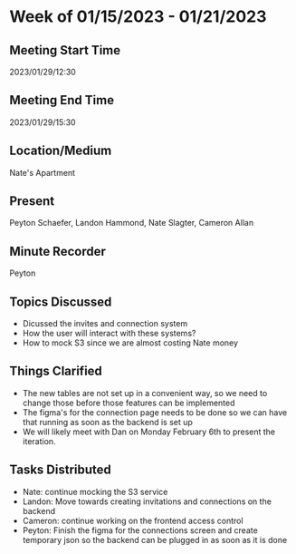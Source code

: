 # Week of 01/15/2023 - 01/21/2023

## Meeting Start Time

2023/01/29/12:30

## Meeting End Time

2023/01/29/15:30

## Location/Medium

Nate's Apartment

## Present

Peyton Schaefer, Landon Hammond, Nate Slagter, Cameron Allan

## Minute Recorder

Peyton

## Topics Discussed

- Dicussed the invites and connection system
- How the user will interact with these systems?
- How to mock S3 since we are almost costing Nate money


## Things Clarified

- The new tables are not set up in a convenient way, so we need to change those before those features can be implemented
- The figma's for the connection page needs to be done so we can have that running as soon as the backend is set up
- We will likely meet with Dan on Monday February 6th to present the iteration.

## Tasks Distributed

- Nate: continue mocking the S3 service
- Landon: Move towards creating invitations and connections on the backend
- Cameron: continue working on the frontend access control
- Peyton: Finish the figma for the connections screen and create temporary json so the backend can be plugged in as soon as it is done
